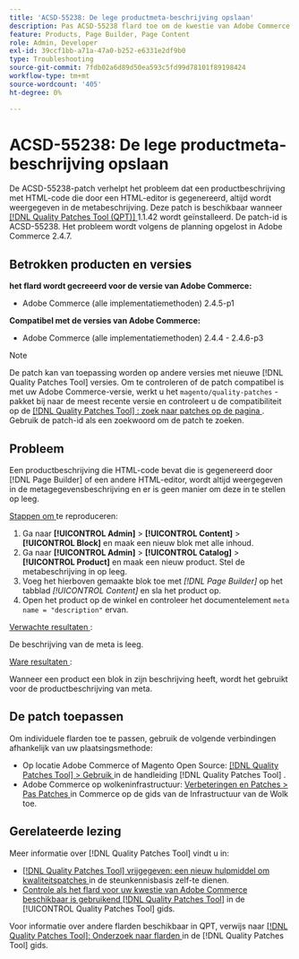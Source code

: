```yaml
---
title: 'ACSD-55238: De lege productmeta-beschrijving opslaan'
description: Pas ACSD-55238 flard toe om de kwestie van Adobe Commerce te bevestigen waar een productbeschrijving die de code van HTML bevat die door  [!DNL Page Builder]  wordt geproduceerd of een andere redacteur van HTML altijd in de meta beschrijving wordt getoond, en er is geen manier om het aan leeg te plaatsen.
feature: Products, Page Builder, Page Content
role: Admin, Developer
exl-id: 39ccf1bb-a71a-47a0-b252-e6331e2df9b0
type: Troubleshooting
source-git-commit: 7fdb02a6d89d50ea593c5fd99d78101f89198424
workflow-type: tm+mt
source-wordcount: '405'
ht-degree: 0%

---
```


# ACSD-55238: De lege productmeta-beschrijving opslaan

De ACSD-55238-patch verhelpt het probleem dat een productbeschrijving met HTML-code die door een HTML-editor is gegenereerd, altijd wordt weergegeven in de metabeschrijving. Deze patch is beschikbaar wanneer [[!DNL Quality Patches Tool (QPT)] ](https://experienceleague.adobe.com/en/docs/commerce-operations/tools/quality-patches-tool/quality-patches-tool-to-self-serve-quality-patches) 1.1.42 wordt geïnstalleerd. De patch-id is ACSD-55238. Het probleem wordt volgens de planning opgelost in Adobe Commerce 2.4.7.

## Betrokken producten en versies

**het flard wordt gecreeerd voor de versie van Adobe Commerce:**

* Adobe Commerce (alle implementatiemethoden) 2.4.5-p1

**Compatibel met de versies van Adobe Commerce:**

* Adobe Commerce (alle implementatiemethoden) 2.4.4 - 2.4.6-p3

>[!NOTE]
>
>De patch kan van toepassing worden op andere versies met nieuwe [!DNL Quality Patches Tool] versies. Om te controleren of de patch compatibel is met uw Adobe Commerce-versie, werkt u het `magento/quality-patches` -pakket bij naar de meest recente versie en controleert u de compatibiliteit op de [[!DNL Quality Patches Tool] : zoek naar patches op de pagina ](https://experienceleague.adobe.com/tools/commerce-quality-patches/index.html) . Gebruik de patch-id als een zoekwoord om de patch te zoeken.

## Probleem

Een productbeschrijving die HTML-code bevat die is gegenereerd door [!DNL Page Builder] of een andere HTML-editor, wordt altijd weergegeven in de metagegevensbeschrijving en er is geen manier om deze in te stellen op leeg.

<u> Stappen om </u> te reproduceren:

1. Ga naar **[!UICONTROL Admin]** > **[!UICONTROL Content]** > **[!UICONTROL Block]** en maak een nieuw blok met alle inhoud.
1. Ga naar **[!UICONTROL Admin]** > **[!UICONTROL Catalog]** > **[!UICONTROL Product]** en maak een nieuw product. Stel de metabeschrijving in op leeg.
1. Voeg het hierboven gemaakte blok toe met *[!DNL Page Builder]* op het tabblad *[!UICONTROL Content]* en sla het product op.
1. Open het product op de winkel en controleer het documentelement `meta name = "description"` ervan.

<u> Verwachte resultaten </u>:

De beschrijving van de meta is leeg.

<u> Ware resultaten </u>:

Wanneer een product een blok in zijn beschrijving heeft, wordt het gebruikt voor de productbeschrijving van meta.

## De patch toepassen

Om individuele flarden toe te passen, gebruik de volgende verbindingen afhankelijk van uw plaatsingsmethode:

* Op locatie Adobe Commerce of Magento Open Source: [[!DNL Quality Patches Tool] > Gebruik ](/help/tools/quality-patches-tool/usage.md) in de handleiding [!DNL Quality Patches Tool] .
* Adobe Commerce op wolkeninfrastructuur: [ Verbeteringen en Patches > Pas Patches ](https://experienceleague.adobe.com/docs/commerce-cloud-service/user-guide/develop/upgrade/apply-patches.html) in Commerce op de gids van de Infrastructuur van de Wolk toe.

## Gerelateerde lezing

Meer informatie over [!DNL Quality Patches Tool] vindt u in:

* [[!DNL Quality Patches Tool]  vrijgegeven: een nieuw hulpmiddel om kwaliteitspatches ](https://experienceleague.adobe.com/en/docs/commerce-operations/tools/quality-patches-tool/quality-patches-tool-to-self-serve-quality-patches) in de steunkennisbasis zelf-te dienen.
* [ Controle als het flard voor uw kwestie van Adobe Commerce beschikbaar is gebruikend  [!DNL Quality Patches Tool]](/help/tools/quality-patches-tool/patches-available-in-qpt/check-patch-for-magento-issue-with-magento-quality-patches.md) in de [!UICONTROL Quality Patches Tool] gids.


Voor informatie over andere flarden beschikbaar in QPT, verwijs naar [[!DNL Quality Patches Tool]: Onderzoek naar flarden ](https://experienceleague.adobe.com/tools/commerce-quality-patches/index.html) in de [!DNL Quality Patches Tool] gids.
